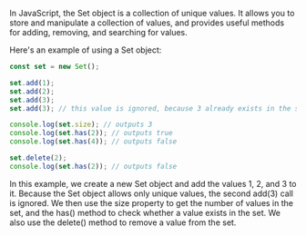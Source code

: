 In JavaScript, the Set object is a collection of unique values. It allows you to store and manipulate a collection of values, and provides useful methods for adding, removing, and searching for values.

Here's an example of using a Set object:

```js
const set = new Set();

set.add(1);
set.add(2);
set.add(3);
set.add(3); // this value is ignored, because 3 already exists in the set

console.log(set.size); // outputs 3
console.log(set.has(2)); // outputs true
console.log(set.has(4)); // outputs false

set.delete(2);
console.log(set.has(2)); // outputs false
```

In this example, we create a new Set object and add the values 1, 2, and 3 to it. Because the Set object allows only unique values, the second add(3) call is ignored. We then use the size property to get the number of values in the set, and the has() method to check whether a value exists in the set. We also use the delete() method to remove a value from the set.
